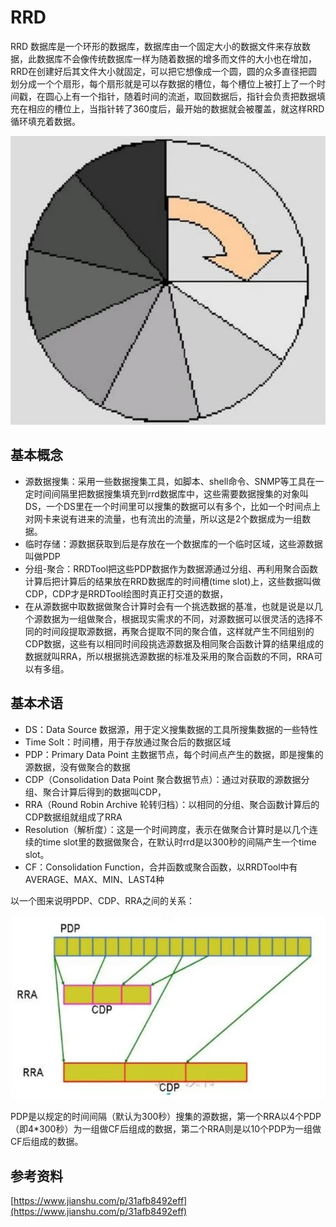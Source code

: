 # RRD

RRD 数据库是一个环形的数据库，数据库由一个固定大小的数据文件来存放数据，此数据库不会像传统数据库一样为随着数据的增多而文件的大小也在增加，RRD在创建好后其文件大小就固定，可以把它想像成一个圆，圆的众多直径把圆划分成一个个扇形，每个扇形就是可以存数据的槽位，每个槽位上被打上了一个时间戳，在圆心上有一个指针，随着时间的流逝，取回数据后，指针会负责把数据填充在相应的槽位上，当指针转了360度后，最开始的数据就会被覆盖，就这样RRD循环填充着数据。

![](../.gitbook/assets/rrd-summary-01.jpg)

## 基本概念

* 源数据搜集：采用一些数据搜集工具，如脚本、shell命令、SNMP等工具在一定时间间隔里把数据搜集填充到rrd数据库中，这些需要数据搜集的对象叫DS，一个DS里在一个时间里可以搜集的数据可以有多个，比如一个时间点上对网卡来说有进来的流量，也有流出的流量，所以这是2个数据成为一组数据。
* 临时存储：源数据获取到后是存放在一个数据库的一个临时区域，这些源数据叫做PDP
* 分组-聚合：RRDTool把这些PDP数据作为数据源通过分组、再利用聚合函数计算后把计算后的结果放在RRD数据库的时间槽(time slot)上，这些数据叫做CDP，CDP才是RRDTool绘图时真正打交道的数据，
* 在从源数据中取数据做聚合计算时会有一个挑选数据的基准，也就是说是以几个源数据为一组做聚合，根据现实需求的不同，对源数据可以很灵活的选择不同的时间段提取源数据，再聚合提取不同的聚合值，这样就产生不同组别的CDP数据，这些有以相同时间段挑选源数据及相同聚合函数计算的结果组成的数据就叫RRA，所以根据挑选源数据的标准及采用的聚合函数的不同，RRA可以有多组。

## 基本术语

* DS：Data Source 数据源，用于定义搜集数据的工具所搜集数据的一些特性
* Time Solt：时间槽，用于存放通过聚合后的数据区域
* PDP：Primary Data Point 主数据节点，每个时间点产生的数据，即是搜集的源数据，没有做聚合的数据
* CDP（Consolidation Data Point 聚合数据节点）：通过对获取的源数据分组、聚合计算后得到的数据叫CDP，
* RRA（Round Robin Archive 轮转归档）：以相同的分组、聚合函数计算后的CDP数据组就组成了RRA
* Resolution（解析度）：这是一个时间跨度，表示在做聚合计算时是以几个连续的time slot里的数据做聚合，在默认时rrd是以300秒的间隔产生一个time slot。
* CF：Consolidation Function，合并函数或聚合函数，以RRDTool中有AVERAGE、MAX、MIN、LAST4种

以一个图来说明PDP、CDP、RRA之间的关系：

![](../.gitbook/assets/rrd-summary-02.jpg)

PDP是以规定的时间间隔（默认为300秒）搜集的源数据，第一个RRA以4个PDP（即4\*300秒）为一组做CF后组成的数据，第二个RRA则是以10个PDP为一组做CF后组成的数据。

## 参考资料

[https://www.jianshu.com/p/31afb8492eff](https://www.jianshu.com/p/31afb8492eff)
